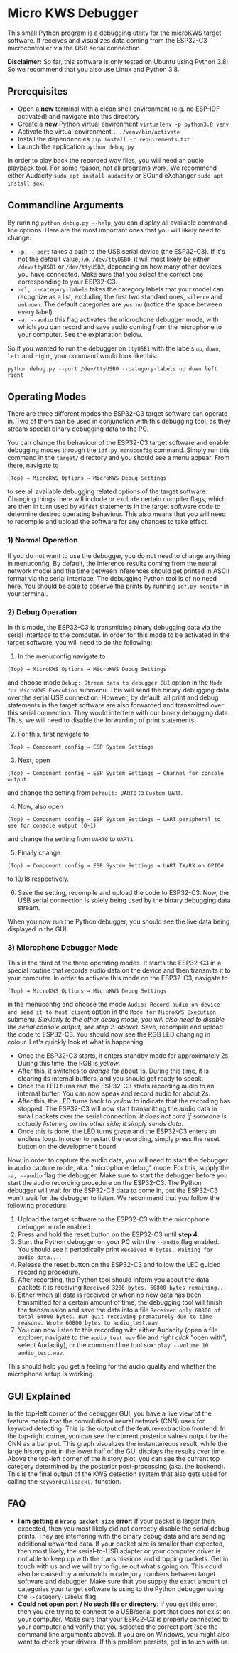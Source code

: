 # Micro KWS Debugger
This small Python program is a debugging utility for the microKWS target software. It receives and visualizes data coming from the ESP32-C3 microcontroller via the USB serial connection.

**Disclaimer:** So far, this software is only tested on Ubuntu using Python 3.8! So we recommend that you also use Linux and Python 3.8.

## Prerequisites
- Open a **new** terminal with a clean shell environment (e.g. no ESP-IDF activated) and navigate into this directory
- Create a **new** Python virtual environment `virtualenv -p python3.8 venv`
- Activate the virtual environment `. ./venv/bin/activate`
- Install the dependencies `pip install -r requirements.txt`
- Launch the application `python debug.py`

In order to play back the recorded wav files, you will need an audio playback tool. For some reason, not all programs work. We recommend either Audacity `sudo apt install audacity` or SOund eXchanger `sudo apt install sox`.

## Commandline Arguments
By running `python debug.py --help`, you can display all available command-line options. Here are the most important ones that you will likely need to change:

- `-p, --port` takes a path to the USB serial device (the ESP32-C3). If it's not the default value, i.e. `/dev/ttyUSB0`, it will most likely be either `/dev/ttyUSB1` or `/dev/ttyUSB2`, depending on how many other devices you have connected. Make sure that you select the correct one corresponding to your ESP32-C3.
- `-cl, --category-labels` takes the category labels that your model can recognize as a list, excluding the first two standard ones, `silence` and `unknown`. The default categories are `yes no` (notice the space between every label).
- `-a, --audio` this flag activates the microphone debugger mode, with which you can record and save audio coming from the microphone to your computer. See the explanation below.

So if you wanted to run the debugger on `ttyUSB1` with the labels `up`, `down`, `left` and `right`, your command would look like this:
```
python debug.py --port /dev/ttyUSB0 --category-labels up down left right
```

## Operating Modes
There are three different modes the ESP32-C3 target software can operate in. Two of them can be used in conjunction with this debugging tool, as they stream special binary debugging data to the PC.

You can change the behaviour of the ESP32-C3 target software and enable debugging modes through the `idf.py menuconfig` command. Simply run this command in the `target/` directory and you should see a menu appear. From there, navigate to
```
(Top) → MicroKWS Options → MicroKWS Debug Settings
```
to see all available debugging related options of the target software. Changing things there will include or exclude certain compiler flags, which are then in turn used by `#ifdef` statements in the target software code to determine desired operating behaviour. This also means that you will need to recompile and upload the software for any changes to take effect.

### 1) Normal Operation
If you do not want to use the debugger, you do not need to change anything in menuconfig. By default, the inference results coming from the neural network model and the time between inferences should get printed in ASCII format via the serial interface. The debugging Python tool is of no need here. You should be able to observe the prints by running `idf.py monitor` in your terminal.

### 2) Debug Operation
In this mode, the ESP32-C3 is transmitting binary debugging data via the serial interface to the computer. In order for this mode to be activated in the target software, you will need to do the following:

1) In the menuconfig navigate to
```
(Top) → MicroKWS Options → MicroKWS Debug Settings
```
and choose mode `Debug: Stream data to debugger GUI` option in the `Mode for MicroKWS Execution` submenu. This will send the binary debugging data over the serial USB connection. However, by default, all print and debug statements in the target software are also forwarded and transmitted over this serial connection. They would interfere with our binary debugging data. Thus, we will need to disable the forwarding of print statements.

2) For this, first navigate to
```
(Top) → Component config → ESP System Settings
```

3) Next, open
```
(Top) → Component config → ESP System Settings → Channel for console output
```
and change the setting from `Default: UART0` to `Custom UART`.

4) Now, also open
```
(Top) → Component config → ESP System Settings → UART peripheral to use for console output (0-1)
```
and change the setting from `UART0` to `UART1`.

5) Finally change
```
(Top) → Component config → ESP System Settings → UART TX/RX on GPIO#
```
to 19/18 respectively.

6) Save the setting, recompile and upload the code to ESP32-C3. Now, the USB serial connection is solely being used by the binary debugging data stream.

When you now run the Python debugger, you should see the live data being displayed in the GUI.

### 3) Microphone Debugger Mode
This is the third of the three operating modes. It starts the ESP32-C3 in a special routine that records audio data on the device and then transmits it to your computer. In order to activate this mode on the ESP32-C3, navigate to
```
(Top) → MicroKWS Options → MicroKWS Debug Settings
```
in the menuconfig and choose the mode `Audio: Record audio on device and send it to host client` option in the `Mode for MicroKWS Execution` submenu. *Similarly to the other debug mode, you will also need to disable the serial console output, see step 2. above).* Save, recompile and upload the code to ESP32-C3. You should now see the RGB LED changing in colour.
Let's quickly look at what is happening:
- Once the ESP32-C3 starts, it enters standby mode for approximately 2s. During this time, the RGB is *yellow*.
- After this, it switches to *orange* for about 1s. During this time, it is clearing its internal buffers, and you should get ready to speak.
- Once the LED turns *red*, the ESP32-C3 starts recording audio to an internal buffer. You can now speak and record audio for about 2s.
- After this, the LED turns back to *yellow* to indicate that the recording has stopped. The ESP32-C3 will now start transmitting the audio data in small packets over the serial connection. *It does not care if someone is actually listening on the other side; it simply sends data.*
- Once this is done, the LED turns *green* and the ESP32-C3 enters an endless loop. In order to restart the recording, simply press the reset button on the development board.

Now, in order to capture the audio data, you will need to start the debugger in audio capture mode, aka. "microphone debug" mode. For this, supply the `-a, --audio` flag the debugger. Make sure to start the debugger before you start the audio recording procedure on the ESP32-C3. The Python debugger will wait for the ESP32-C3 data to come in, but the ESP32-C3 won't wait for the debugger to listen. We recommend that you follow the following procedure:
1) Upload the target software to the ESP32-C3 with the microphone debugger mode enabled.
2) Press and hold the reset button on the ESP32-C3 until **step 4**.
3) Start the Python debugger on your PC with the `--audio` flag enabled. You should see it periodically print `Received 0 bytes. Waiting for audio data...`.
4) Release the reset button on the ESP32-C3 and follow the LED guided recording procedure.
5) After recording, the Python tool should inform you about the data packets it is receiving `Received 3200 bytes, 60800 bytes remaining...`
6) Either when all data is received or when no new data has been transmitted for a certain amount of time, the debugging tool will finish the transmission and save the data into a file `Received only 60800 of total 64000 bytes. But quit receiving prematurely due to time reasons.
Wrote 60800 bytes to audio_test.wav`
7) You can now listen to this recording with either Audacity (open a file explorer, navigate to the `audio_test.wav` file and *right click* "open with", select Audacity), or the command line tool sox: `play --volume 10 audio_test.wav`.

This should help you get a feeling for the audio quality and whether the microphone setup is working.

## GUI Explained
In the top-left corner of the debugger GUI, you have a live view of the feature matrix that the convolutional neural network (CNN) uses for keyword detecting. This is the output of the feature-extraction frontend. In the top-right corner, you can see the current posterior values output by the CNN as a bar plot. This graph visualizes the instantaneous result, while the large history plot in the lower half of the GUI displays the results over time. Above the top-left corner of the history plot, you can see the current top category determined by the posterior post-processing (aka. the backend). This is the final output of the KWS detection system that also gets used for calling the `KeywordCallback()` function.

## FAQ
- **I am getting a `Wrong packet size` error**: If your packet is larger than expected, then you most likely did not correctly disable the serial debug prints. They are interfering with the binary debug data and are sending additional unwanted data. If your packet size is smaller than expected, then most likely, the serial-to-USB adapter or your computer driver is not able to keep up with the transmissions and dropping packets. Get in touch with us and we will try to figure out what's going on. This could also be caused by a mismatch in category numbers between target software and debugger. Make sure that you supply the exact amount of categories your target software is using to the Python debugger using the `--category-labels` flag.
- **Could not open port / No such file or directory**: If you get this error, then you are trying to connect to a USB/serial port that does not exist on your computer. Make sure that your ESP32-C3 is properly connected to your computer and verify that you selected the correct port (see the command line arguments above). If you are on Windows, you might also want to check your drivers. If this problem persists, get in touch with us.
